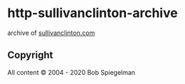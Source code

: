 # http-sullivanclinton-archive
archive of [sullivanclinton.com](sullivanclinton.com)

## Copyright
All content © 2004 - 2020 Bob Spiegelman
